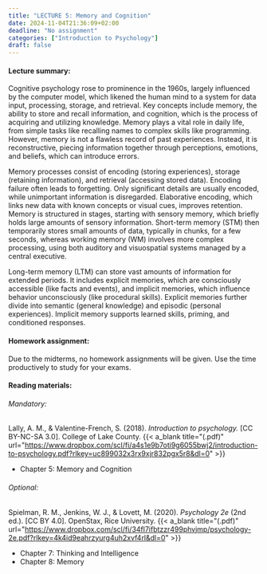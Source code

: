 ```yaml
---
title: "LECTURE 5: Memory and Cognition"
date: 2024-11-04T21:36:09+02:00
deadline: "No assignment"
categories: ["Introduction to Psychology"]
draft: false
---
```


#### Lecture summary:

Cognitive psychology rose to prominence in the 1960s, largely influenced by the computer model, which likened the human mind to a system for data input, processing, storage, and retrieval. Key concepts include memory, the ability to store and recall information, and cognition, which is the process of acquiring and utilizing knowledge. Memory plays a vital role in daily life, from simple tasks like recalling names to complex skills like programming. However, memory is not a flawless record of past experiences. Instead, it is reconstructive, piecing information together through perceptions, emotions, and beliefs, which can introduce errors.

Memory processes consist of encoding (storing experiences), storage (retaining information), and retrieval (accessing stored data). Encoding failure often leads to forgetting. Only significant details are usually encoded, while unimportant information is disregarded. Elaborative encoding, which links new data with known concepts or visual cues, improves retention. Memory is structured in stages, starting with sensory memory, which briefly holds large amounts of sensory information. Short-term memory (STM) then temporarily stores small amounts of data, typically in chunks, for a few seconds, whereas working memory (WM) involves more complex processing, using both auditory and visuospatial systems managed by a central executive.

Long-term memory (LTM) can store vast amounts of information for extended periods. It includes explicit memories, which are consciously accessible (like facts and events), and implicit memories, which influence behavior unconsciously (like procedural skills). Explicit memories further divide into semantic (general knowledge) and episodic (personal experiences). Implicit memory supports learned skills, priming, and conditioned responses.

#### Homework assignment:

Due to the midterms, no homework assignments will be given. Use the time productively to study for your exams.

#### Reading materials:

###### Mandatory:

Lally, A. M., & Valentine-French, S. (2018). *Introduction to psychology.* [CC BY-NC-SA 3.0]. College of Lake County. {{< a_blank title="(.pdf)" url="https://www.dropbox.com/scl/fi/a4s1e9b7oti9g6055bwj2/introduction-to-psychology.pdf?rlkey=uc899032x3rx9xjr832pgx5r8&dl=0" >}}

* Chapter 5: Memory and Cognition

###### Optional:

Spielman, R. M., Jenkins, W. J., & Lovett, M. (2020). *Psychology 2e* (2nd ed.). [CC BY 4.0]. OpenStax, Rice University. {{< a_blank title="(.pdf)" url="https://www.dropbox.com/scl/fi/34fl7ifbtzzr499phvjmp/psychology-2e.pdf?rlkey=4k4id9eahrzyurg4uh2xvf4rl&dl=0" >}}

* Chapter 7: Thinking and Intelligence
* Chapter 8: Memory
